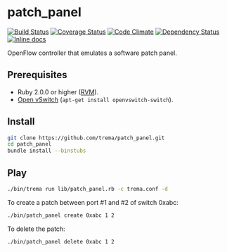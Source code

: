 patch_panel
===========

[![Build Status](http://img.shields.io/travis/trema/patch_panel/develop.svg?style=flat)][travis]
[![Coverage Status](http://img.shields.io/coveralls/trema/patch_panel/develop.svg?style=flat)][coveralls]
[![Code Climate](http://img.shields.io/codeclimate/github/trema/patch_panel.svg?style=flat)][codeclimate]
[![Dependency Status](http://img.shields.io/gemnasium/trema/patch_panel.svg?style=flat)][gemnasium]
[![Inline docs](http://inch-ci.org/github/trema/patch_panel.png?branch=develop)][inch]

OpenFlow controller that emulates a software patch panel.

[travis]: http://travis-ci.org/trema/patch_panel
[coveralls]: https://coveralls.io/r/trema/patch_panel
[codeclimate]: https://codeclimate.com/github/trema/patch_panel
[gemnasium]: https://gemnasium.com/trema/patch_panel
[inch]: http://inch-ci.org/github/trema/patch_panel


Prerequisites
-------------

* Ruby 2.0.0 or higher ([RVM][rvm]).
* [Open vSwitch][openvswitch] (`apt-get install openvswitch-switch`).

[rvm]: https://rvm.io/
[openvswitch]: https://openvswitch.org/


Install
-------

```bash
git clone https://github.com/trema/patch_panel.git
cd patch_panel
bundle install --binstubs
```


Play
----

```bash
./bin/trema run lib/patch_panel.rb -c trema.conf -d
```

To create a patch between port #1 and #2 of switch 0xabc:

```bash
./bin/patch_panel create 0xabc 1 2
```

To delete the patch:

```bash
./bin/patch_panel delete 0xabc 1 2
```
